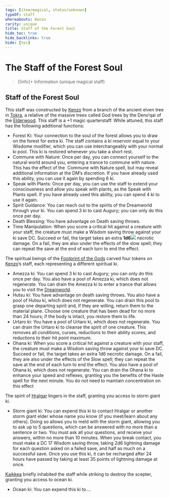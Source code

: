 ```yaml
---
tags: [item/magical, status/unknown]
typeOf: staff
whereabouts: Kenzo
rarity: unique
title: Staff of the Forest Soul
hide_toc: true
hide_backlinks: true
hide: [toc]
---
```

# The Staff of the Forest Soul
>[!info]+ Information
> (unique magical staff)
>> 

## Staff of the Forest Soul

This staff was constructed by [Kenzo](<../../../../people/pcs/dunmar-fellowship/kenzo.md>) from a branch of the ancient elven tree in [Tokra](<../../../../gazetteer/greater-dunmar/realms/dunmar/central-dunmar/tokra/tokra.md>), a relative of the massive trees called God trees by the Deno’qai of the [Elderwood](<../../../../gazetteer/chasa-nahadi-watershed/elderwood.md>). This staff is a +1 magic quarterstaff. While attuned, this staff has the following additional functions:

-  Forest Ki: Your connection to the soul of the forest allows you to draw on the forest for extra ki. The staff contains a ki reservoir equal to your Wisdome modifier, which you can use interchangeably with your normal ki pool. This ki is restored whenever you take a short rest. 
-  Commune with Nature: Once per day, you can connect yourself to the natural world around you, entering a trance to commune with nature. This has the effect of the  Commune with Nature spell, but may reveal additional information at the DM’s discretion. If you have already used this ability, you can use it again by spending 6 ki. 
-  Speak with Plants: Once per day, you can use the staff to extend your consciousness and allow you speak with plants, as the Speak with Plants spell. If you have already used this ability, you can spend 4 ki to use it again. 
- Spirit Guidance: You can reach out to the spirits of the Dreamworld through your ki. You can spend 3 ki to cast Augury; you can only do this once per day.
- Death Blessing: You have advantage on Death saving throws. 
- Time Manipulation: When you score a critical hit against a creature with your staff, the creature must make a Wisdom saving throw against your ki save DC. Succeed or fail, the target takes an extra **1d6**![](chrome-extension://gnblbpbepfbfmoobegdogkglpbhcjofh/images/icons/badges/custom20.png) necrotic damage. On a fail, they are also under the effects of the slow spell; they can repeat the save at the end of each turn to end the effect.

The spiritual beings of the [Footprint of the Gods](<../../../../gazetteer/far-south/azta-lekua.md>) carved four tokens on [Kenzo](<../../../../people/pcs/dunmar-fellowship/kenzo.md>)’s staff, each representing a different spiritual ki. 

- Amezza ki: You can spend 3 ki to cast Augury; you can only do this once per day. You also have a pool of Amezza ki, which does not regenerate. You can drain the Amezza ki to enter a trance that allows you to visit the [Dreamworld](<../../../../cosmology/multiverse/spiritual-realms/proximate-realms/dreamworld.md>).
- Hutsu ki: You have advantage on death saving throws. You also have a pool of Hutsu ki, which does not regenerate. You can drain this pool to grasp one departing spirit and, if they are willing, return them to the material plane. Choose one creature that has been dead for no more than 24 hours; if the body is intact, you restore them to life.
- Urtaro ki: You have a pool of Urtaro ki, which does not regenerate. You can drain the Urtaro ki to cleanse the spirit of one creature. This removes all conditions, curses, reductions to their ability scores, and reductions to their hit point maximum.
- Ohana ki: When you score a critical hit against a creature with your staff, the creature must make a Wisdom saving throw against your ki save DC. Succeed or fail, the target takes an extra 1d6 necrotic damage. On a fail, they are also under the effects of the Slow spell; they can repeat the save at the end of each turn to end the effect. You also have a pool of Ohana ki, which does not regenerate. You can drain the Ohana ki to enhance your speed and reflexes, granting you the benefits of the Haste spell for the next minute. You do not need to maintain concentration on this effect

The spirit of [Hralgar](<../../../../people/giants/hralgar.md>) lingers in the staff, granting you access to storm giant ki. 
- Storm giant ki: You can expend this ki to contact Hralgar or another storm giant elder whose name you know (if you meet/learn about any others). Doing so allows you to meld with the storm giant, allowing you to ask up to 5 questions, which can be answered with no more than a sentence or two. You must ask all your questions, and receive your answers, within no more than 10 minutes. When you break contact, you must make a DC 17 Wisdom saving throw, taking 2d6 lightning damage for each question asked on a failed save, and half as much on a successful save. Once you use this ki, it can be recharged after 24 hours have passed by taking at least 35 points of lightning damage at once.

[Kaikkea](<../../../../cosmology/gods/incorporeal-gods/kaikkea.md>) briefly inhabited the staff while striking to destroy the scepter, granting you access to ocean ki.
- Ocean ki: You can expend this ki to....

